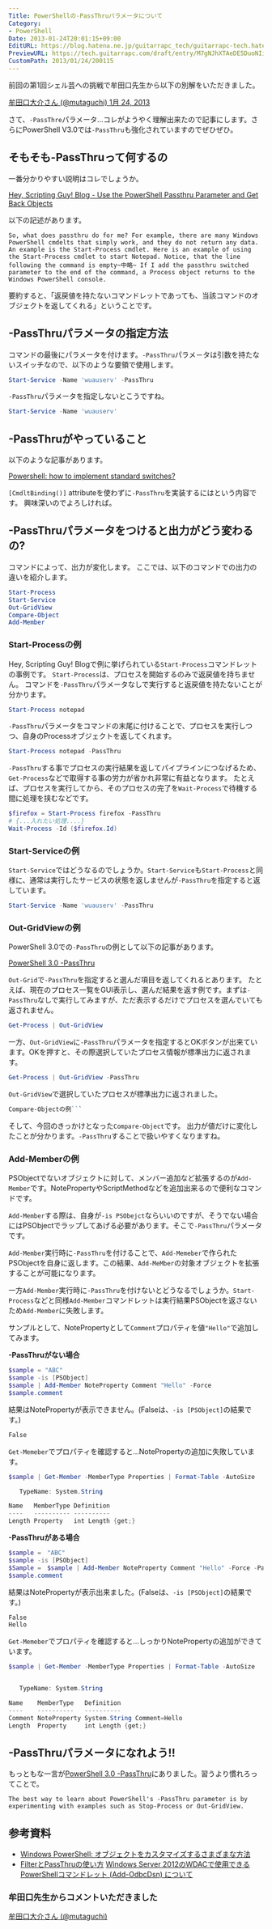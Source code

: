 ```yaml
---
Title: PowerShellの-PassThruパラメータについて
Category:
- PowerShell
Date: 2013-01-24T20:01:15+09:00
EditURL: https://blog.hatena.ne.jp/guitarrapc_tech/guitarrapc-tech.hatenablog.com/atom/entry/6802418398340376894
PreviewURL: https://tech.guitarrapc.com/draft/entry/M7gNJhXTAeDE5DuoNIiVv0uMQ9s
CustomPath: 2013/01/24/200115
---
```


<!--
Date: 2013-01-24T20:01:15+09:00
URL: https://tech.guitarrapc.com/entry/2013/01/24/200115
-->

前回の第1回シェル芸への挑戦で牟田口先生から以下の別解をいただきました。

[牟田口大介さん (@mutaguchi) 1月 24, 2013](https://twitter.com/mutaguchi/status/294253558868635649)

さて、`-PassThre`パラメータ…コレがようやく理解出来たので記事にします。さらにPowerShell V3.0では`-PassThru`も強化されていますのでぜひぜひ。

## そもそも-PassThruって何するの

一番分かりやすい説明はコレでしょうか。

[Hey, Scripting Guy! Blog - Use the PowerShell Passthru Parameter and Get Back Objects](http://blogs.technet.com/b/heyscriptingguy/archive/2011/11/18/use-the-powershell-passthru-parameter-and-get-back-objects.aspx)

以下の記述があります。

```
So, what does passthru do for me? For example, there are many Windows PowerShell cmdelts that simply work, and they do not return any data. An example is the Start-Process cmdlet. Here is an example of using the Start-Process cmdlet to start Notepad. Notice, that the line following the command is empty~中略~ If I add the passthru switched parameter to the end of the command, a Process object returns to the Windows PowerShell console.
```

要約すると、「返戻値を持たないコマンドレットであっても、当該コマンドのオブジェクトを返してくれる」ということです。

## -PassThruパラメータの指定方法

コマンドの最後にパラメータを付けます。`-PassThru`パラメ－タは引数を持たないスイッチなので、以下のような要領で使用します。

```ps1
Start-Service -Name 'wuauserv' -PassThru
```

`-PassThru`パラメータを指定しないとこうですね。

```ps1
Start-Service -Name 'wuauserv'
```

## -PassThruがやっていること

以下のような記事があります。

[Powershell: how to implement standard switches?](http://stackoverflow.com/questions/6931873/powershell-how-to-implement-standard-switches)

`[CmdltBinding()]` attributeを使わずに`-PassThru`を実装するにはという内容です。 興味深いのでよろしければ。

## -PassThruパラメータをつけると出力がどう変わるの?

コマンドによって、出力が変化します。 ここでは、以下のコマンドでの出力の違いを紹介します。

```ps1
Start-Process
Start-Service
Out-GridView
Compare-Object
Add-Member
```

### Start-Processの例

Hey, Scripting Guy! Blogで例に挙げられている`Start-Process`コマンドレットの事例です。 `Start-Process`は、プロセスを開始するのみで返戻値を持ちません。 コマンドを`-PassThru`パラメータなしで実行すると返戻値を持たないことが分かります。

```ps1
Start-Process notepad
```

`-PassThru`パラメータをコマンドの末尾に付けることで、プロセスを実行しつつ、自身のProcessオブジェクトを返してくれます。

```ps1
Start-Process notepad -PassThru
```

`-PassThru`する事でプロセスの実行結果を返してパイプラインにつなげるため、`Get-Process`などで取得する事の労力が省かれ非常に有益となります。
たとえば、プロセスを実行してから、そのプロセスの完了を`Wait-Process`で待機する間に処理を挟むなどです。

```ps1
$firefox = Start-Process firefox -PassThru
# {...入れたい処理....}
Wait-Process -Id ($firefox.Id)
```

### Start-Serviceの例

`Start-Service`ではどうなるのでしょうか。`Start-Service`も`Start-Process`と同様に、通常は実行したサービスの状態を返しませんが`-PassThru`を指定すると返しています。

```ps1
Start-Service -Name 'wuauserv' -PassThru
```

### Out-GridViewの例

PowerShell 3.0での`-PassThru`の例として以下の記事があります。

[PowerShell 3.0 -PassThru](http://www.computerperformance.co.uk/powershell/powershell3-passthru.htm)

`Out-Grid`で`-PassThru`を指定すると選んだ項目を返してくれるとあります。
たとえば、現在のプロセス一覧をGUI表示し、選んだ結果を返す例です。まずは`-PassThru`なしで実行してみますが、ただ表示するだけでプロセスを選んでいても返されません。

```ps1
Get-Process | Out-GridView
```

一方、`Out-GridView`に`-PassThru`パラメータを指定するとOKボタンが出来ています。OKを押すと、その際選択していたプロセス情報が標準出力に返されます。

```ps1
Get-Process | Out-GridView -PassThru
```

`Out-GridView`で選択していたプロセスが標準出力に返されました。

```ps1
Compare-Objectの例```
```

そして、今回のきっかけとなった`Compare-Object`です。
出力が値だけに変化したことが分かります。`-PassThru`することで扱いやすくなりますね。

### Add-Memberの例

PSObjectでないオブジェクトに対して、メンバー追加など拡張するのが`Add-Member`です。NotePropertyやScriptMethodなどを追加出来るので便利なコマンドです。

`Add-Member`する際は、自身が`-is PSObejct`ならいいのですが、そうでない場合にはPSObjectでラップしてあげる必要があります。そこで`-PassThru`パラメータです。

`Add-Member`実行時に`-PassThru`を付けることで、`Add-Memeber`で作られたPSObjectを自身に返します。この結果、`Add-MeMber`の対象オブジェクトを拡張することが可能になります。

一方`Add-Member`実行時に`-PassThru`を付けないとどうなるでしょうか。`Start-Process`などと同様`Add-Member`コマンドレットは実行結果PSObjectを返さないため`Add-Member`に失敗します。

サンプルとして、NotePropertyとして`Comment`プロパティを値`"Hello"`で追加してみます。

**-PassThruがない場合**

```ps1
$sample = "ABC"
$sample -is [PSObject]
$sample | Add-Member NoteProperty Comment "Hello" -Force
$sample.comment
```

結果はNotePropertyが表示できません。(Falseは、`-is [PSObject]`の結果です。)

```ps1
False
```

`Get-Memeber`でプロパティを確認すると…NotePropertyの追加に失敗しています。

```ps1
$sample | Get-Member -MemberType Properties | Format-Table -AutoSize

   TypeName: System.String

Name   MemberType Definition
----   ---------- ----------
Length Property   int Length {get;}
```

**-PassThruがある場合**

```ps1
$sample =　"ABC"
$sample -is [PSObject]
$Sample =　$sample | Add-Member NoteProperty Comment "Hello" -Force -PassThru
$sample.comment
```

結果はNotePropertyが表示出来ました。(Falseは、`-is [PSObject]`の結果です。)

```ps1
False
Hello
```

`Get-Memeber`でプロパティを確認すると…しっかりNotePropertyの追加ができています。

```ps1
$sample | Get-Member -MemberType Properties | Format-Table -AutoSize


   TypeName: System.String

Name    MemberType   Definition
----    ----------   ----------
Comment NoteProperty System.String Comment=Hello
Length  Property     int Length {get;}
```

## -PassThruパラメータになれよう!!

もっともな一言が[PowerShell 3.0 -PassThru](http://www.computerperformance.co.uk/powershell/powershell3-passthru.htm)にありました。習うより慣れろってことで。

```
The best way to learn about PowerShell's -PassThru parameter is by experimenting with examples such as Stop-Process or Out-GridView.
```

## 参考資料

* <a href="http://technet.microsoft.com/ja-jp/magazine/hh750381.aspx" target="_blank">Windows PowerShell: オブジェクトをカスタマイズするさまざまな方法</a>
* <a href="http://mtgpowershell.blogspot.jp/2010/07/filterpassthru.html" target="_blank">FilterとPassThruの使い方</a> <a href="http://kogelog.wordpress.com/2013/01/16/20130116-02/" target="_blank">Windows Server 2012のWDACで使用できるPowerShellコマンドレット (Add-OdbcDsn) について</a>

### 牟田口先生からコメントいただきました

[牟田口大介さん (@mutaguchi)](https://twitter.com/mutaguchi/status/294546807172784128")
